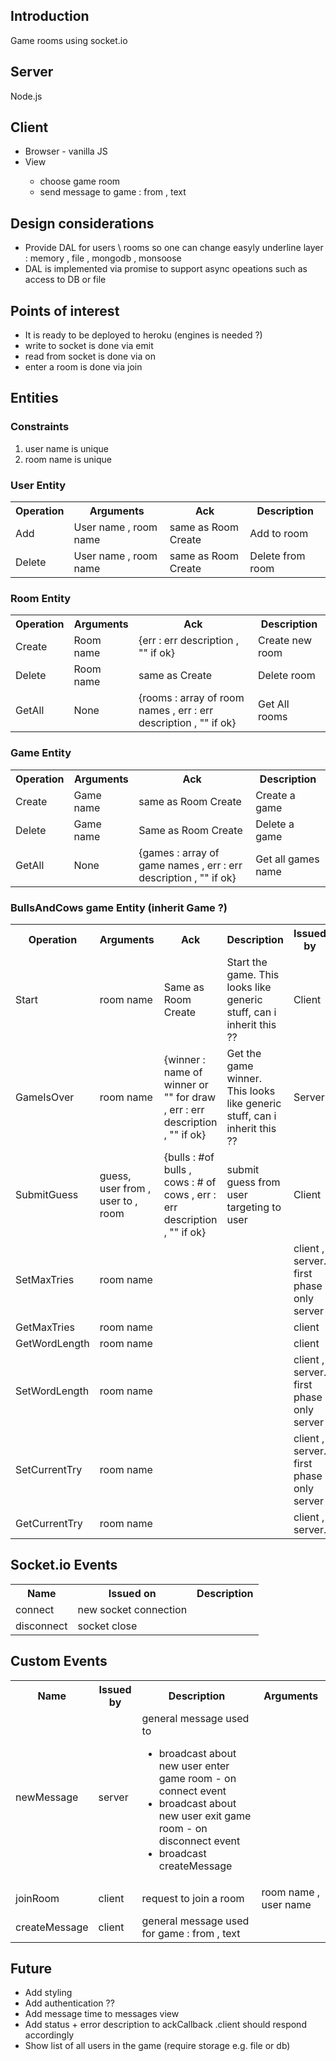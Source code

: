 <h2>Introduction</h2>
Game rooms using socket.io

<h2>Server</h2>
Node.js

<h2>Client</h2>
<ul>
<li>Browser - vanilla JS</li>
<li>View</li>
<ul>
<li>choose game room</li>
<li>send message to game : from , text</li>
</ul>
</ul>

<h2>Design considerations</h2>
<ul>
<li>Provide DAL for users \ rooms so one can change easyly underline layer : memory , file , mongodb , monsoose</li>
<li>DAL is implemented via promise to support async opeations such as access to DB or file</li>
</ul>



<h2>Points of interest</h2>
<ul>
<li>It is ready to be deployed to heroku (engines is needed ?)</li>
<li>write to socket is done via emit</li>
<li>read from socket is done via on</li>
<li>enter a room is done via join</li>
</ul>

<h2>Entities</h2>
<h3>Constraints</h3>
<ol>
<li>user name is unique</li>
<li>room name is unique</li>
</ol>

<h3>User Entity</h3>
<table>
  <tr>
    <th>Operation</th>
    <th>Arguments</th>
    <th>Ack</th>
    <th>Description</th>
  </tr>
  <tr>
    <td>Add</td>
    <td>User name , room name</td>
    <td>same as Room Create</td>
    <td>Add to room</td> 
  </tr>
  <tr>
    <td>Delete</td>
     <td>User name , room name</td>
     <td>same as Room Create</td>
    <td>Delete from room</td> 
  </tr>
</table>

<h3>Room Entity</h3>
<table>
  <tr>
    <th>Operation</th>
    <th>Arguments</th>
    <th>Ack</th>
    <th>Description</th>
  </tr>
  <tr>
    <td>Create</td>
    <td>Room name</td>
    <td>{err : err description , "" if ok}</td>
    <td>Create new room</td> 
  </tr>
  <tr>
    <td>Delete</td>
    <td>Room name</td>
    <td>same as Create</td>
    <td>Delete room</td> 
  </tr>
  <tr>
    <td>GetAll</td>
    <td>None</td>
    <td>{rooms : array of room names , err : err description , "" if ok}</td>
    <td>Get All rooms</td> 
  </tr>
</table>

<h3>Game Entity</h3>
<table>
  <tr>
    <th>Operation</th>
    <th>Arguments</th>
    <th>Ack</th>
    <th>Description</th>
  </tr>
  <tr>
    <td>Create</td>
    <td>Game name</td>
    <td>same as Room Create</td>
    <td>Create a game</td> 
  </tr>
  <tr>
    <td>Delete</td>
    <td>Game name</td>
    <td>Same as Room Create</td>
    <td>Delete a game</td> 
  </tr>
  <tr>
    <td>GetAll</td>
    <td>None</td>
    <td>{games : array of game names , err : err description , "" if ok}</td>
    <td>Get all games name</td> 
  </tr>
</table>

<h3>BullsAndCows game Entity (inherit Game ?)</h3>
<table>
  <tr>
    <th>Operation</th>
     <th>Arguments</th>
     <th>Ack</th>
    <th>Description</th>
    <th>Issued by</th>
  </tr>
  <tr>
    <td>Start</td>
    <td>room name</td>
    <td>Same as Room Create</td>
    <td>Start the game. This looks like generic stuff, can i inherit this ??</td> 
    <td>Client</td>
  </tr>
  <tr>
    <td>GameIsOver</td>
    <td>room name</td>
<td>{winner : name of winner or "" for draw , err : err description , "" if ok}</td>
    <td>Get the game winner. This looks like generic stuff, can i inherit this ??</td> 
    <td>Server</td>
  </tr>
  <tr>
    <td>SubmitGuess</td>
    <td>guess, user from , user to , room</td>
    <td>{bulls : #of bulls , cows : # of cows , err : err description , "" if ok}  </td>
    <td>submit guess from user targeting to user</td>
    <td>Client</td>
</tr>
<tr>
    <td>SetMaxTries</td>
    <td>room name</td>
    <td></td>
    <td></td>
    <td>client , server. first phase only server</td>
</tr>
<tr>
    <td>GetMaxTries</td>
    <td>room name</td>
    <td></td>
    <td></td>
    <td>client</td>
</tr>
<tr>
    <td>GetWordLength</td>
    <td>room name</td>
    <td></td>
    <td></td>
    <td>client</td>
</tr>
<tr>
    <td>SetWordLength</td>
    <td>room name</td>
    <td></td>
    <td></td>
    <td>client , server. first phase only server</td>
</tr>
<tr>
    <td>SetCurrentTry</td>
    <td>room name</td>
    <td></td>
    <td></td>
    <td>client , server. first phase only server</td>
</tr>
<tr>
    <td>GetCurrentTry</td>
    <td>room name</td>
    <td></td>
    <td></td>
    <td>client , server.</td>
</tr>
</table>


<h2>Socket.io Events</h2>
<table>
  <tr>
    <th>Name</th>
    <th>Issued on</th> 
    <th>Description</th>
  </tr>
  <tr>
    <td>connect</td>
    <td>new socket connection</td> 
    <td></td>
  </tr>
  <tr>
    <td>disconnect</td>
    <td>socket close</td> 
    <td></td>
  </tr>
</table>

<h2>Custom Events</h2>
<table>
  <tr>
    <th>Name</th>
    <th>Issued by</th> 
    <th>Description</th>
    <th>Arguments</th>
  </tr>
  <tr>
    <td>newMessage</td>
    <td>server</td> 
    <td>general message used to
    <ul>
    <li>broadcast about new user enter game room - on connect event</li>
    <li>broadcast about new user exit game room - on disconnect event</li>
    <li>broadcast createMessage</li>
    </ul>
     </td>
     <td></td>
  </tr>
  <tr>
    <td>joinRoom</td>
    <td>client</td> 
    <td>request to join a room</td>
    <td>room name , user name</td>
  </tr>
  <tr>
    <td>createMessage</td>
    <td>client</td> 
    <td>general message used for game : from , text</td>
    <td></td>
  </tr>
</table>


<h2>Future</h2>
<ul>
<li>Add styling</li>
<li>Add authentication ??</li>
<li>Add message time to messages view</li>
<li>Add status + error description to ackCallback .client should respond accordingly </li>
<li>Show list of all users in the game (require storage e.g. file or db) 
</ul>